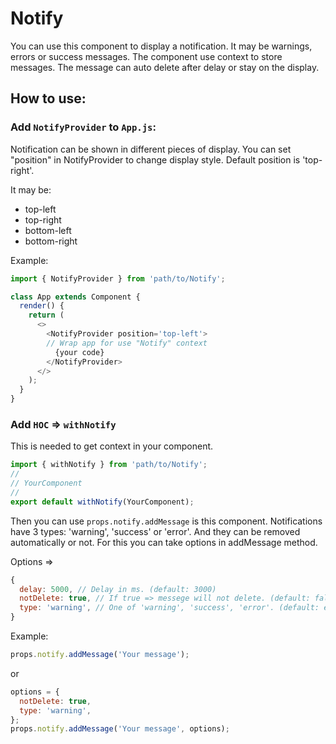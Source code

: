 # Notify

You can use this component to display a notification. It may be warnings, errors
or success messages. The component use context to store messages. The message
can auto delete after delay or stay on the display.

## How to use:

### Add `NotifyProvider` to `App.js`:

Notification can be shown in different pieces of display. You can set "position"
in NotifyProvider to change display style. Default position is 'top-right'.

It may be:

- top-left
- top-right
- bottom-left
- bottom-right

Example:

```js
import { NotifyProvider } from 'path/to/Notify';

class App extends Component {
  render() {
    return (
      <>
        <NotifyProvider position='top-left'>
        // Wrap app for use "Notify" context
          {your code}
        </NotifyProvider>
      </>
    );
  }
}
```

### Add `HOC` => `withNotify`

This is needed to get context in your component.

```js
import { withNotify } from 'path/to/Notify';
//
// YourComponent
//
export default withNotify(YourComponent);
```

Then you can use `props.notify.addMessage` is this component. Notifications have
3 types: 'warning', 'success' or 'error'. And they can be removed automatically
or not. For this you can take options in addMessage method.

Options =>

```js
{
  delay: 5000, // Delay in ms. (default: 3000)
  notDelete: true, // If true => messege will not delete. (default: false)
  type: 'warning', // One of 'warning', 'success', 'error'. (default: error)
}
```

Example:

```js
props.notify.addMessage('Your message');
```

or

```js
options = {
  notDelete: true,
  type: 'warning',
};
props.notify.addMessage('Your message', options);
```
